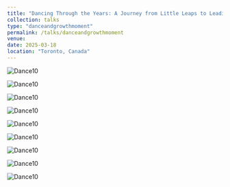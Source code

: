 ```yaml
---
title: "Dancing Through the Years: A Journey from Little Leaps to Leading Roles"
collection: talks
type: "danceandgrowthmoment"
permalink: /talks/danceandgrowthmoment
venue: 
date: 2025-03-18
location: "Toronto, Canada"
---
```


![Dance10](https://tiffanyjtfu.github.io/TiffanyFu/images/dancetech2.jpg)

![Dance10](https://tiffanyjtfu.github.io/TiffanyFu/images/dancetech1.jpg)

![Dance10](https://tiffanyjtfu.github.io/TiffanyFu/images/dancetech3.jpg)

![Dance10](https://tiffanyjtfu.github.io/TiffanyFu/images/dancetech4.jpg)

![Dance10](https://tiffanyjtfu.github.io/TiffanyFu/images/dancetech5.JPG)

![Dance10](https://tiffanyjtfu.github.io/TiffanyFu/images/dancezhexian1.JPG)

![Dance10](https://tiffanyjtfu.github.io/TiffanyFu/images/dancepeacock2.JPG)

![Dance10](https://tiffanyjtfu.github.io/TiffanyFu/images/danceballet1.JPEG)

![Dance10](https://tiffanyjtfu.github.io/TiffanyFu/images/dancetimelesslovew1.JPG
)

